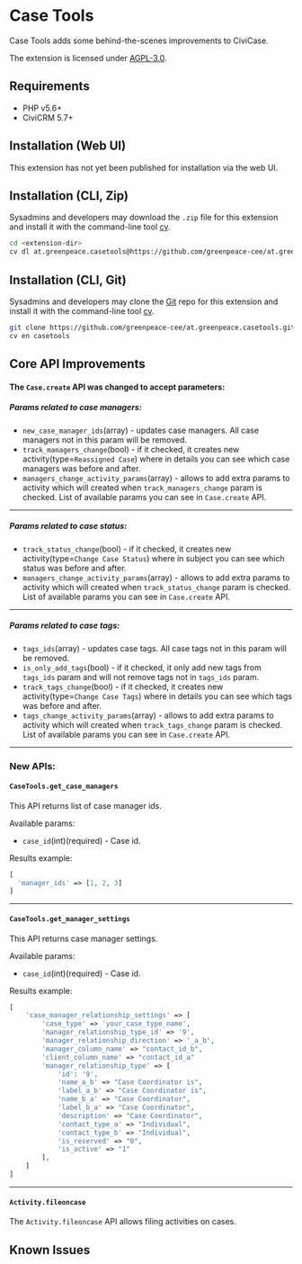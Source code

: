 # Case Tools

Case Tools adds some behind-the-scenes improvements to CiviCase.

The extension is licensed under [AGPL-3.0](LICENSE.txt).

## Requirements

* PHP v5.6+
* CiviCRM 5.7+

## Installation (Web UI)

This extension has not yet been published for installation via the web UI.

## Installation (CLI, Zip)

Sysadmins and developers may download the `.zip` file for this extension and
install it with the command-line tool [cv](https://github.com/civicrm/cv).

```bash
cd <extension-dir>
cv dl at.greenpeace.casetools@https://github.com/greenpeace-cee/at.greenpeace.casetools/archive/master.zip
```

## Installation (CLI, Git)

Sysadmins and developers may clone the [Git](https://en.wikipedia.org/wiki/Git) repo for this extension and
install it with the command-line tool [cv](https://github.com/civicrm/cv).

```bash
git clone https://github.com/greenpeace-cee/at.greenpeace.casetools.git
cv en casetools
```

## Core API Improvements

#### The `Case.create` API was changed to accept parameters:

##### Params related to case managers:
- `new_case_manager_ids`(array) - updates case managers. All case managers not in this param will be removed.
- `track_managers_change`(bool) - if it checked, it creates new activity(type=`Reassigned Case`) where in details you can see which case managers was before and after.
- `managers_change_activity_params`(array) - allows to add extra params to activity which will created when `track_managers_change` param is checked. List of available params you can see in `Case.create` API. 
---
##### Params related to case status:
- `track_status_change`(bool) - if it checked, it creates new activity(type=`Change Case Status`) where in subject you can see which status was before and after.
- `managers_change_activity_params`(array) - allows to add extra params to activity which will created when `track_status_change` param is checked. List of available params you can see in `Case.create` API.
---
##### Params related to case tags:
- `tags_ids`(array) - updates case tags. All case tags not in this param will be removed.
- `is_only_add_tags`(bool) - if it checked, it only add new tags from `tags_ids` param and will not remove tags not in `tags_ids` param.
- `track_tags_change`(bool) - if it checked, it creates new activity(type=`Change Case Tags`) where in details you can see which tags was before and after.
- `tags_change_activity_params`(array) - allows to add extra params to activity which will created when `track_tags_change` param is checked. List of available params you can see in `Case.create` API.
---
### New APIs:

#### `CaseTools.get_case_managers`

This API returns list of case manager ids.

Available params:
- `case_id`(int)(required) - Case id. 

Results example:
```php
[
  'manager_ids' => [1, 2, 3]
]
```
---
#### `CaseTools.get_manager_settings`

This API returns case manager settings.

Available params:
- `case_id`(int)(required) - Case id. 

Results example:
```php
[
    'case_manager_relationship_settings' => [
        'case_type' => 'your_case_type_name',
        'manager_relationship_type_id' => '9',
        'manager_relationship_direction' => '_a_b',
        'manager_column_name' => "contact_id_b",
        'client_column_name' => "contact_id_a"
        'manager_relationship_type' => [
            'id': '9',
            'name_a_b' => "Case Coordinator is",
            'label_a_b' => "Case Coordinator is",
            'name_b_a' => "Case Coordinator",
            'label_b_a' => "Case Coordinator",
            'description' => "Case Coordinator",
            'contact_type_a' => "Individual",
            'contact_type_b' => "Individual",
            'is_reserved' => "0",
            'is_active' => "1"
        ],
    ]
]
```
---
#### `Activity.fileoncase`
The `Activity.fileoncase` API allows filing activities on cases.

## Known Issues
